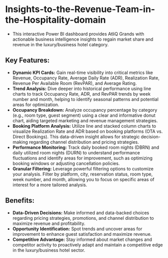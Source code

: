 # Insights-to-the-Revenue-Team-in-the-Hospitality-domain

- This interactive Power BI dashboard provides AtliQ Grands with actionable business intelligence insights to regain market share and revenue in the luxury/business hotel category.

## Key Features:

- **Dynamic KPI Cards:** Gain real-time visibility into critical metrics like Revenue, Occupancy Rate, Average Daily Rate (ADR), Realization Rate, Revenue Per Available Room (RevPAR), and Average Rating.
- **Trend Analysis:** Dive deeper into historical performance using line charts to track Occupancy Rate, ADR, and RevPAR trends by week number and month, helping to identify seasonal patterns and potential areas for optimization.
- **Occupancy Breakdown:** Analyze occupancy percentage by category (e.g., room type, guest segment) using a clear and informative donut chart, aiding targeted marketing and revenue management strategies.
- **Booking Platform Analysis:** Utilize line and stacked column charts to visualize Realization Rate and ADR based on booking platforms (OTA vs. Direct Bookings). This data-driven insight allows for strategic decision-making regarding channel distribution and pricing strategies.
- **Performance Monitoring:** Track daily booked room nights (DBRN) and daily utilized room nights (DURN) to understand performance fluctuations and identify areas for improvement, such as optimizing booking windows or adjusting cancellation policies.
- **Granular Filtering:** Leverage powerful filtering options to customize your analysis. Filter by platform, city, reservation status, room type, week number, and month, allowing you to focus on specific areas of interest for a more tailored analysis.

## Benefits:

- **Data-Driven Decisions:** Make informed and data-backed choices regarding pricing strategies, promotions, and channel distribution to maximize revenue and profitability.
- **Opportunity Identification:** Spot trends and uncover areas for improvement to enhance guest satisfaction and maximize revenue.
- **Competitive Advantage:** Stay informed about market changes and competitor activity to proactively adapt and maintain a competitive edge in the luxury/business hotel sector.
